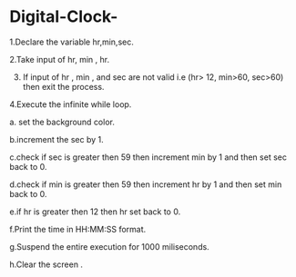 # Digital-Clock-

1.Declare the variable hr,min,sec.

2.Take input of hr, min , hr.

3. If input of hr , min , and sec are not valid i.e (hr> 12, min>60, sec>60) then exit the process.

4.Execute the infinite while loop.

   a. set the background color.

   b.increment the sec by 1.

   c.check if sec is greater then 59 then increment min by 1 and then set sec back to 0.

   d.check if min is greater then 59 then increment hr by 1 and then set min back to 0.

   e.if hr is greater then 12 then hr set back to 0.

   f.Print the time in HH:MM:SS format.

   g.Suspend the entire execution for 1000 miliseconds.
   
   h.Clear the screen .
